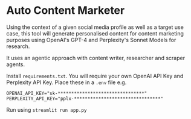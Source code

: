 # Auto Content Marketer

Using the context of a given social media profile as well as a target use case, this tool will generate personalised content for content marketing purposes using OpenAI's GPT-4 and Perplexity's Sonnet Models for research.

It uses an agentic approach with content writer, researcher and scraper agents.

Install `requirements.txt`.
You will require your own OpenAI API Key and Perplexity API Key. Place these in a `.env` file e.g.

```
OPENAI_API_KEY="sk-********************************"
PERPLEXITY_API_KEY="pplx-********************************"
```

Run using `streamlit run app.py`